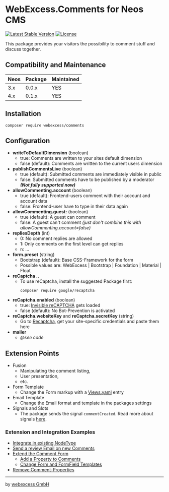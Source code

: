 # WebExcess.Comments for Neos CMS
[![Latest Stable Version](https://poser.pugx.org/webexcess/comments/v/stable)](https://packagist.org/packages/webexcess/comments)
[![License](https://poser.pugx.org/webexcess/comments/license)](https://packagist.org/packages/webexcess/comments)

This package provides your visitors the possibility to comment stuff and discuss together.

## Compatibility and Maintenance

| Neos | Package | Maintained |
|------|---------|------------|
| 3.x  | 0.0.x   | YES        |
| 4.x  | 0.1.x   | YES        |

## Installation
```
composer require webexcess/comments
```

## Configuration
- **writeToDefaultDimension** (boolean)
  - true: Comments are written to your sites default dimension
  - false (default): Comments are written to the current users dimension
- **publishCommentsLive** (boolean)
  - true (default): Submitted comments are immediately visible in public
  - false: Submitted comments have to be published by a moderator ***(Not fully supported now)***
- **allowCommenting.account** (boolean)
  - true (default): Frontend-users comment with their account and account data
  - false: Frontend-user have to type in their data again
- **allowCommenting.guest:** (boolean)
  - true (default): A guest can comment
  - false: A guest can't comment *(just don't combine this with allowCommenting.account=false)*
- **repliesDepth** (int)
  - 0: No comment replies are allowed
  - 1: Only comments on the first level can get replies
  - n: ...
- **form.preset** (string)
  - Bootstrap (default): Base CSS-Framework for the form
  - Possible values are: WebExcess | Bootstrap | Foundation | Material | Float
- **reCaptcha ..**
  - To use reCaptcha, install the suggested Package first:
    ```
    composer require google/recaptcha
    ```
- **reCaptcha.enabled** (boolean)
  - true: [Invisible reCAPTCHA](https://developers.google.com/recaptcha/docs/invisible) gets loaded
  - false (default): No Bot-Prevention is activated
- **reCaptcha.websiteKey** and **reCaptcha.secretKey** (string)
  - Go to [Recaptcha](https://www.google.com/recaptcha/admin), get your site-specific credentials and paste them here
- **mailer**
  - *@see code*


## Extension Points
- Fusion
  - Manipulating the comment listing,
  - User presentation,
  - etc.
- Form Template
  - Change the Form markup with a [Views.yaml](http://flowframework.readthedocs.io/en/stable/TheDefinitiveGuide/PartIII/ModelViewController.html#configuring-views-through-views-yaml) entry
- Email Template
  - Change the Email format and template in the packages settings
- Signals and Slots
  - The package sends the signal `commentCreated`. Read more about signals [here](http://flowframework.readthedocs.io/en/stable/TheDefinitiveGuide/PartIII/SignalsAndSlots.html).

### Extension and Integration Examples
- [Integrate in existing NodeType](Documentation/Examples/IntegrateInExistingNodeType.md)
- [Send a review Email on new Comments](Documentation/Examples/SendReviewEmail.md)
- [Extend the Comment Form](Documentation/Examples/ExtendTheCommentForm.md)
  - [Add a Property to Comments](Documentation/Examples/ExtendTheCommentForm.md#add-property)
  - [Change Form and FormField Templates](Documentation/Examples/ExtendTheCommentForm.md#change-form-template)
- [Remove Comment-Properties](Documentation/Examples/SimplifyTheCommentModel.md)


------------------------------------------

by [webexcess GmbH](https://webexcess.ch/)
